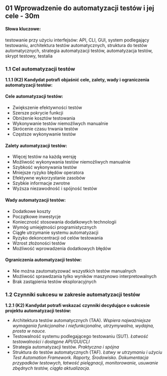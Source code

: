 ## 01 Wprowadzenie do automatyzacji testów i jej cele - 30m

#### Słowa kluczowe:
testowanie przy użyciu interfejsów: API, CLI, GUI, system podlegający testowaniu, architektura testów
automatycznych, struktura do testów automatycznych, strategia automatyzacji testów, automatyzacja testów,
skrypt testowy, testalia

### 1.1 Cel automatyzacji testów
**1.1.1 (K2) Kandydat potrafi objaśnić cele, zalety, wady i ograniczenia automatyzacji testów:**

   #### Cele automatyzacji testów:
   - Zwiększenie efektywności testów
   - Szersze pokrycie funkcji
   - Obniżenie kosztów testowania
   - Wykonywanie testów niemożliwych manualnie
   - Skrócenie czasu trwania testów
   - Częstsze wykonywanie testów

   #### Zalety automatyzacji testów:
   - Więcej testów na każdą wersję
   - Możliwość wykonywania testów niemożliwych manualnie
   - Szybkość wykonywania testów
   - Mniejsze ryzyko błędów operatora
   - Efektywne wykorzystanie zasobów
   - Szybkie informacje zwrotne
   - Wyższa niezawodność i spójność testów

   #### Wady automatyzacji testów:
   - Dodatkowe koszty
   - Początkowe inwestycje
   - Konieczność stosowania dodatkowych technologii
   - Wymóg umiejętności programistycznych
   - Ciągłe utrzymanie systemu automatyzacji
   - Ryzyko dekoncentracji od celów testowania
   - Wzrost złożoności testów
   - Możliwość wprowadzenia dodatkowych błędów

   #### Ograniczenia automatyzacji testów:
   - Nie można zautomatyzować wszystkich testów manualnych
   - Możliwość sprawdzania tylko wyników maszynowo interpretowalnych
   - Brak zastąpienia testów eksploracyjnych

### 1.2 Czynniki sukcesu w zakresie automatyzacji testów

**1.2.1 (K2) Kandydat potrafi wskazać czynniki decydujące o sukcesie projektu automatyzacji testów:**

   - Architektura testów automatycznych (TAA). *Wspiera najważniejsze wymagania funkcjonalne i niefunkcjonalne, utrzymywalna, wydajna, prosta w nauce.*
   - Testowalność systemu podlegającego testowaniu (SUT). *Łatwość testowalności i dostępne API/GUI/CLI*
   - Strategia automatyzacji testów. *Praktyczna i spójna*
   - Struktura do testów automatycznych (TAF). *Łatwy w utrzymaniu i użyciu Test Automation Framework. Raporty, Środowisko. Dokumentacja przypadków testowych, łatwość pielęgnacji, monitorowanie, usuwanie zbędnych testów, ciągła aktualizacja.*

